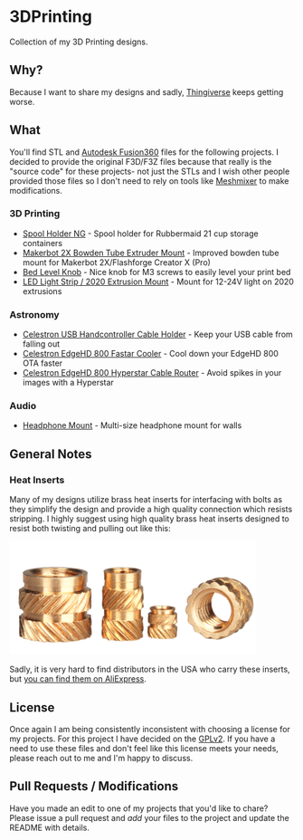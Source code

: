 # 3DPrinting

Collection of my 3D Printing designs.

## Why?

Because I want to share my designs and sadly, [Thingiverse](https://www.thingiverse.com/synfinatic/designs)
keeps getting worse.

## What

You'll find STL and [Autodesk Fusion360](https://www.autodesk.com/products/fusion-360/overview)
files for the following projects.  I decided to provide the original F3D/F3Z
files because that really is the "source code" for these projects- not just the
STLs and I wish other people provided those files so I don't need to rely on
tools like [Meshmixer](https://www.meshmixer.com) to make modifications.

### 3D Printing
 
* [Spool Holder NG](3D_Printing/spool_holder_ng) - Spool holder for Rubbermaid 21 cup storage containers
* [Makerbot 2X Bowden Tube Extruder Mount](3D_Printing/ffcx_bowden_mount) - Improved bowden tube mount for Makerbot 2X/Flashforge Creator X (Pro)
* [Bed Level Knob](3D_Printing/bed_level_knob) - Nice knob for M3 screws to easily level your print bed
* [LED Light Strip / 2020 Extrusion Mount](3D_Printing/2020_led_mount) - Mount for 12-24V light on 2020 extrusions

### Astronomy

* [Celestron USB Handcontroller Cable Holder](Astronomy/celestron_usb_cable_mgmt) - Keep your USB cable from falling out
* [Celestron EdgeHD 800 Fastar Cooler](Astronomy/edgehd800_cooler) - Cool down your EdgeHD 800 OTA faster
* [Celestron EdgeHD 800 Hyperstar Cable Router](Astronomy/edgehd800_cable_router) - Avoid spikes in your images with a Hyperstar

### Audio

* [Headphone Mount](Audio/headphone_mount) - Multi-size headphone mount for walls


## General Notes

### Heat Inserts

Many of my designs utilize brass heat inserts for interfacing with bolts as they
simplify the design and provide a high quality connection which resists stripping.
I highly suggest using high quality brass heat inserts designed to resist both
twisting and pulling out like this:

![heatinsert](heatinsert.png)

Sadly, it is very hard to find distributors in the USA who carry these inserts,
but [you can find them on AliExpress](https://www.aliexpress.com/item/4001258499799.html).

## License

Once again I am being consistently inconsistent with choosing a license for my
projects.  For this project I have decided on the [GPLv2](LICENSE).  If you have
a need to use these files and don't feel like this license meets your needs,
please reach out to me and I'm happy to discuss.


## Pull Requests / Modifications

Have you made an edit to one of my projects that you'd like to chare?  Please issue
a pull request and _add_ your files to the project and update the README with details.
